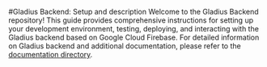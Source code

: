 #Gladius Backend: Setup and description
Welcome to the Gladius Backend repository! This guide provides comprehensive instructions for setting up your development environment, testing, deploying, and interacting with the Gladius backend based on Google Cloud Firebase. 
For detailed information on Gladius backend and additional documentation, please refer to the [documentation directory](./docs/README.md).

